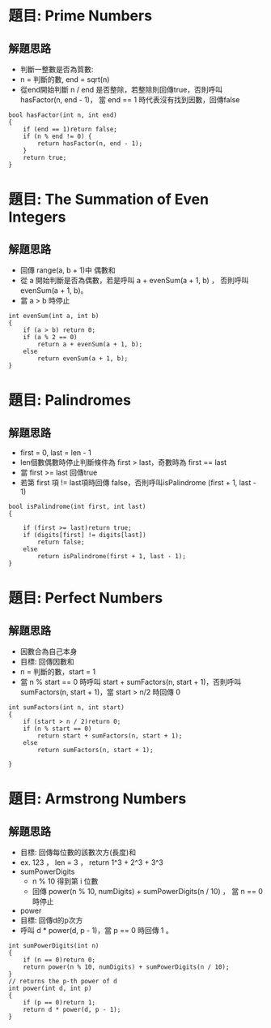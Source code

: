 # 題目: Prime Numbers
## 解題思路
- 判斷一整數是否為質數:
- n = 判斷的數, end = sqrt(n)
- 從end開始判斷 n / end 是否整除，若整除則回傳true，否則呼叫hasFactor(n, end - 1)， 當 end == 1 時代表沒有找到因數，回傳false
```
bool hasFactor(int n, int end)
{
    if (end == 1)return false;
    if (n % end != 0) {
        return hasFactor(n, end - 1);
    }
    return true;
}
```
# 題目: The Summation of Even Integers
## 解題思路
- 回傳 range(a, b + 1)中 偶數和
- 從 a 開始判斷是否為偶數，若是呼叫 a + evenSum(a + 1, b) ， 否則呼叫evenSum(a + 1, b)。
- 當 a > b 時停止
```
int evenSum(int a, int b)
{
    if (a > b) return 0;
    if (a % 2 == 0) 
        return a + evenSum(a + 1, b);
    else
        return evenSum(a + 1, b);
}
```
# 題目: Palindromes
## 解題思路
-  first = 0, last = len - 1
-  len個數偶數時停止判斷條件為 first > last，奇數時為 first == last
-  當 first >= last 回傳true
-  若第 first 項 != last項時回傳 false，否則呼叫isPalindrome (first + 1, last - 1)
```
bool isPalindrome(int first, int last)
{

    if (first >= last)return true;
    if (digits[first] != digits[last])
        return false;
    else
        return isPalindrome(first + 1, last - 1);
}
```
# 題目: Perfect Numbers
## 解題思路
- 因數合為自己本身
- 目標: 回傳因數和
- n = 判斷的數，start = 1
- 當 n % start == 0 時呼叫 start + sumFactors(n, start + 1)，否則呼叫 sumFactors(n, start + 1)，當 start > n/2 時回傳 0
```
int sumFactors(int n, int start)
{
	if (start > n / 2)return 0;
	if (n % start == 0)
		return start + sumFactors(n, start + 1);
	else
		return sumFactors(n, start + 1);

}
```
# 題目: Armstrong Numbers
## 解題思路 
- 目標: 回傳每位數的該數次方(長度)和
- ex. 123 ， len = 3 ， return 1^3 + 2^3 + 3^3
- sumPowerDigits
  - n % 10 得到第 i 位數
  - 回傳 power(n % 10, numDigits) + sumPowerDigits(n / 10) ， 當 n == 0 時停止
- power
- 目標: 回傳d的p次方
- 呼叫 d * power(d, p - 1)，當 p == 0 時回傳 1 。
```
int sumPowerDigits(int n)
{
    if (n == 0)return 0;
    return power(n % 10, numDigits) + sumPowerDigits(n / 10);
}
// returns the p-th power of d
int power(int d, int p)
{
    if (p == 0)return 1;
    return d * power(d, p - 1);
}
```
